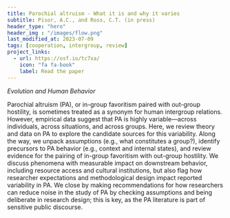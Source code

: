 ```yaml
---
title: Parochial altruism - What it is and why it varies
subtitle: Pisor, A.C., and Ross, C.T. (in press)
header_type: "hero"
header_img : "/images/flow.png"
last_modified_at: 2023-07-09
tags: [cooperation, intergroup, review]
project_links:
  - url: https://osf.io/tc7xa/
    icon: "fa fa-book"
    label: Read the paper
---
```

_Evolution and Human Behavior_

Parochial altruism (PA), or in-group favoritism paired with out-group hostility, is sometimes treated as a synonym for human intergroup relations. However, empirical data suggest that PA is highly variable—across individuals, across situations, and across groups. Here, we review theory and data on PA to explore the candidate sources for this variability. Along the way, we unpack assumptions (e.g., what constitutes a group?), identify precursors to PA behavior (e.g., context and internal states), and review evidence for the pairing of in-group favoritism with out-group hostility. We discuss phenomena with measurable impact on downstream behavior, including resource access and cultural institutions, but also flag how researcher expectations and methodological design impact reported variability in PA. We close by making recommendations for how researchers can reduce noise in the study of PA by checking assumptions and being deliberate in research design; this is key, as the PA literature is part of sensitive public discourse.
